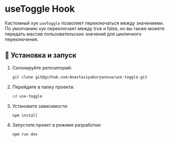 # useToggle Hook

Кастомный хук `useToggle` позволяет переключаться между значениями. По умолчанию хук переключает между true и false, но вы также можете передать массив пользовательских значений для цикличного переключения.

## 🚀 Установка и запуск

1. Склонируйте репозиторий:

    ```bash
    git clone git@github.com:AnastasiyaGuryanova/use-toggle.git

    ```

2. Перейдите в папку проекта:

    ```bash
    cd use-toggle
    ```

3. Установите зависимости:

    ```bash
    npm install
    ```

4. Запустите проект в режиме разработки:

    ```bash
    npm run dev
    ```
